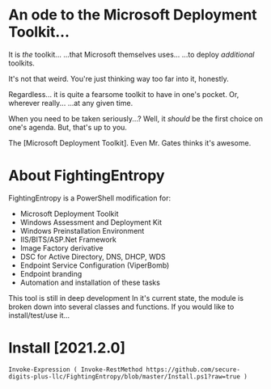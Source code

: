 # An ode to the Microsoft Deployment Toolkit...
It is *the* toolkit...
...that Microsoft themselves uses...
...to deploy *additional* toolkits.

It's not that weird.
You're just thinking way too far into it, honestly.

Regardless... it is quite a fearsome toolkit to have in one's pocket.
Or, wherever really...
...at any given time.

When you need to be taken seriously...?
Well, it *should* be the first choice on one's agenda.
But, that's up to you.

The [Microsoft Deployment Toolkit].
Even Mr. Gates thinks it's awesome.

# About FightingEntropy
FightingEntropy is a PowerShell modification for:
- Microsoft Deployment Toolkit
- Windows Assessment and Deployment Kit
- Windows Preinstallation Environment
- IIS/BITS/ASP.Net Framework
- Image Factory derivative
- DSC for Active Directory, DNS, DHCP, WDS
- Endpoint Service Configuration (ViperBomb)
- Endpoint branding
- Automation and installation of these tasks

This tool is still in deep development
In it's current state, the module is broken down into several classes and functions. 
If you would like to install/test/use it...

# Install [2021.2.0]

    Invoke-Expression ( Invoke-RestMethod https://github.com/secure-digits-plus-llc/FightingEntropy/blob/master/Install.ps1?raw=true )

